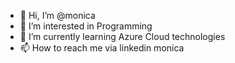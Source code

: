 - 👋 Hi, I’m @monica
- 👀 I’m interested in Programming
- 🌱 I’m currently learning Azure Cloud technologies
- 📫 How to reach me via linkedin monica

<!---
mounicadammalapati/mounicadammalapati is a ✨ special ✨ repository because its `README.md` (this file) appears on your GitHub profile.
You can click the Preview link to take a look at your changes.
--->
